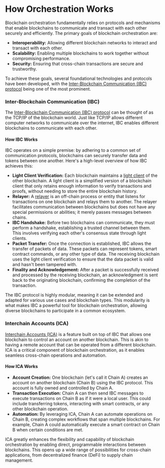 # How Orchestration Works
Blockchain orchestration fundamentally relies on protocols and mechanisms that enable blockchains to communicate and transact with each other securely and efficiently. The primary goals of blockchain orchestration are:

- **Interoperability:** Allowing different blockchain networks to interact and transact with each other.
- **Scalability:** Enabling multiple blockchains to work together without compromising performance.
- **Security:** Ensuring that cross-chain transactions are secure and trustworthy.

To achieve these goals, several foundational technologies and protocols have been developed, with the [Inter-Blockchain Communication (IBC) protocol](https://ibcprotocol.org/) being one of the most prominent.

### Inter-Blockchain Communication (IBC)

The [Inter-Blockchain Communication (IBC) protocol](https://ibcprotocol.org/) can be thought of as the TCP/IP of the blockchain world. Just like TCP/IP allows different computer networks to communicate over the internet, IBC enables different blockchains to communicate with each other.

#### How IBC Works

IBC operates on a simple premise: by adhering to a common set of communication protocols, blockchains can securely transfer data and tokens between one another. Here's a high-level overview of how IBC achieves this:

- **Light Client Verification:** Each blockchain maintains a [light client](https://github.com/cosmos/ibc-go/blob/34628eb0c1ca0ca9721c6e3923cf048e1172b8b0/docs/docs/03-light-clients/01-developer-guide/01-overview.md) of the other blockchain. A light client is a simplified version of a blockchain client that only retains enough information to verify transactions and proofs, without needing to store the entire blockchain history.
- **Relayer:** A [relayer](https://github.com/cosmos/relayer) is an off-chain process or entity that listens for transactions on one blockchain and relays them to another. The relayer facilitates communication between blockchains but does not have any special permissions or abilities; it merely passes messages between chains.
- **IBC Handshake:** Before two blockchains can communicate, they must perform a handshake, establishing a trusted channel between them. This involves verifying each other's consensus state through light clients.
- **Packet Transfer:** Once the connection is established, IBC allows the transfer of packets of data. These packets can represent tokens, smart contract commands, or any other type of data. The receiving blockchain uses the light client verification to ensure that the data packet is valid and hasn't been tampered with.
- **Finality and Acknowledgement:** After a packet is successfully received and processed by the receiving blockchain, an acknowledgment is sent back to the originating blockchain, confirming the completion of the transaction.

The IBC protocol is highly modular, meaning it can be extended and adapted for various use cases and blockchain types. This modularity is what makes IBC a powerful tool for blockchain orchestration, allowing diverse blockchains to participate in a common ecosystem.

### Interchain Accounts (ICA)

[Interchain Accounts (ICA)](https://github.com/cosmos/ibc/blob/main/spec/app/ics-027-interchain-accounts/README.md) is a feature built on top of IBC that allows one blockchain to control an account on another blockchain. This is akin to having a remote account that can be operated from a different blockchain. ICA is a critical component of blockchain orchestration, as it enables seamless cross-chain operations and automation.

#### How ICA Works

- **Account Creation:** One blockchain (let's call it Chain A) creates an account on another blockchain (Chain B) using the IBC protocol. This account is fully owned and controlled by Chain A.
- **Transaction Execution:** Chain A can then send IBC messages to execute transactions on Chain B as if it were a local user. This could include transferring tokens, interacting with smart contracts, or any other blockchain operation.
- **Automation:** By leveraging ICA, Chain A can automate operations on Chain B, creating complex workflows that span multiple blockchains. For example, Chain A could automatically execute a smart contract on Chain B when certain conditions are met.

ICA greatly enhances the flexibility and capability of blockchain orchestration by enabling direct, programmable interactions between blockchains. This opens up a wide range of possibilities for cross-chain applications, from decentralized finance (DeFi) to supply chain management.

